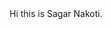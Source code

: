 <First repository>
Hi this is Sagar Nakoti.

<!---
nakoti308/nakoti308 is a ✨ special ✨ repository because its `README.md` (this file) appears on your GitHub profile.
You can click the Preview link to take a look at your changes.
--->
